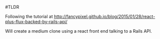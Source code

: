 #TLDR

Following the tutorial at http://fancypixel.github.io/blog/2015/01/28/react-plus-flux-backed-by-rails-api/

Will create a medium clone using a react front end talking to a Rails API.